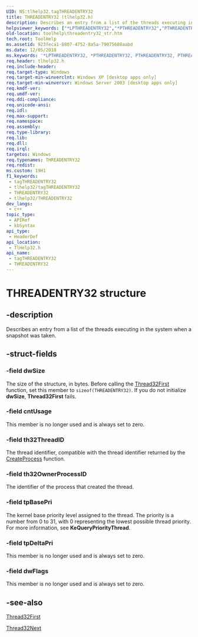 ```yaml
---
UID: NS:tlhelp32.tagTHREADENTRY32
title: THREADENTRY32 (tlhelp32.h)
description: Describes an entry from a list of the threads executing in the system when a snapshot was taken.
helpviewer_keywords: ["*LPTHREADENTRY32","*PTHREADENTRY32","PTHREADENTRY32","PTHREADENTRY32 structure pointer [ToolHelp]","THREADENTRY32","THREADENTRY32 structure [ToolHelp]","_win32_threadentry32_str","base.threadentry32_str","tlhelp32/PTHREADENTRY32","tlhelp32/THREADENTRY32","toolhelp.threadentry32_str"]
old-location: toolhelp\threadentry32_str.htm
tech.root: ToolHelp
ms.assetid: 923feca1-8807-4752-8a5a-79075688aabd
ms.date: 12/05/2018
ms.keywords: '*LPTHREADENTRY32, *PTHREADENTRY32, PTHREADENTRY32, PTHREADENTRY32 structure pointer [ToolHelp], THREADENTRY32, THREADENTRY32 structure [ToolHelp], _win32_threadentry32_str, base.threadentry32_str, tlhelp32/PTHREADENTRY32, tlhelp32/THREADENTRY32, toolhelp.threadentry32_str'
req.header: tlhelp32.h
req.include-header: 
req.target-type: Windows
req.target-min-winverclnt: Windows XP [desktop apps only]
req.target-min-winversvr: Windows Server 2003 [desktop apps only]
req.kmdf-ver: 
req.umdf-ver: 
req.ddi-compliance: 
req.unicode-ansi: 
req.idl: 
req.max-support: 
req.namespace: 
req.assembly: 
req.type-library: 
req.lib: 
req.dll: 
req.irql: 
targetos: Windows
req.typenames: THREADENTRY32
req.redist: 
ms.custom: 19H1
f1_keywords:
 - tagTHREADENTRY32
 - tlhelp32/tagTHREADENTRY32
 - THREADENTRY32
 - tlhelp32/THREADENTRY32
dev_langs:
 - c++
topic_type:
 - APIRef
 - kbSyntax
api_type:
 - HeaderDef
api_location:
 - TlHelp32.h
api_name:
 - tagTHREADENTRY32
 - THREADENTRY32
---
```


# THREADENTRY32 structure


## -description

Describes an entry from a list of the threads executing in the system when a snapshot was taken.

## -struct-fields

### -field dwSize

The size of the structure, in bytes. Before calling the 
<a href="/windows/desktop/api/tlhelp32/nf-tlhelp32-thread32first">Thread32First</a> function, set this member to <code>sizeof(THREADENTRY32)</code>. If you do not initialize <b>dwSize</b>, 
<b>Thread32First</b> fails.

### -field cntUsage

This member is no longer used and is always set to zero.

### -field th32ThreadID

The thread identifier, compatible with the thread identifier returned by the 
<a href="/windows/desktop/api/processthreadsapi/nf-processthreadsapi-createprocessa">CreateProcess</a> function.

### -field th32OwnerProcessID

The identifier of the process that created the thread.

### -field tpBasePri

The kernel base priority level assigned to the thread. The priority is a number from 0 to 31, with 0 representing the lowest possible thread priority. For more information, see <b>KeQueryPriorityThread</b>.

### -field tpDeltaPri

This member is no longer used and is always set to zero.

### -field dwFlags

This member is no longer used and is always set to zero.

## -see-also

<a href="/windows/desktop/api/tlhelp32/nf-tlhelp32-thread32first">Thread32First</a>



<a href="/windows/desktop/api/tlhelp32/nf-tlhelp32-thread32next">Thread32Next</a>

